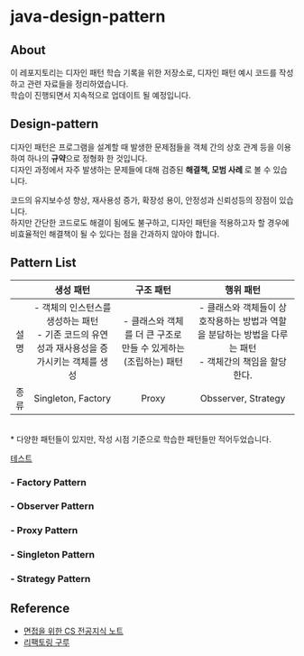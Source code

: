 # java-design-pattern

## About
이 레포지토리는 디자인 패턴 학습 기록을 위한 저장소로, 디자인 패턴 예시 코드를 작성하고 관련 자료들을 정리하였습니다. \
학습이 진행되면서 지속적으로 업데이트 될 예정입니다.


## Design-pattern
디자인 패턴은 프로그램을 설계할 때 발생한 문제점들을 객체 간의 상호 관계 등을 이용하여 하나의 <b>규약</b>으로 정형화 한 것입니다. \
디자인 과정에서 자주 발생하는 문제들에 대해 검증된 <b> 해결책, 모범 사례 </b> 로 볼 수 있습니다.

코드의 유지보수성 향상, 재사용성 증가, 확장성 용이, 안정성과 신뢰성등의 장점이 있습니다. \
하지만 간단한 코드로도 해결이 됨에도 불구하고, 디자인 패턴을 적용하고자 할 경우에 비효율적인 해결책이 될 수 있다는 점을 간과하지 않아야 합니다.


## Pattern List
||생성 패턴|구조 패턴|행위 패턴|
|:---:|:---:|:---:|:---:|
|설명| - 객체의 인스턴스를 생성하는 패턴 <br/> - 기존 코드의 유연성과 재사용성을 증가시키는 객체를 생성 | - 클래스와 객체를 더 큰 구조로 만들 수 있게하는(조립하는) 패턴 | - 클래스와 객체들이 상호작용하는 방법과 역할을 분담하는 방법을 다루는 패턴 <br /> - 객체간의 책임을 할당한다.|
|종류| Singleton, Factory | Proxy | Obsserver, Strategy |

<br/>
* 다양한 패턴들이 있지만, 작성 시점 기준으로 학습한 패턴들만 적어두었습니다.

[테스트](singleton_pattern/Singleton.md)
### - Factory Pattern

### - Observer Pattern

### - Proxy Pattern

### - Singleton Pattern

### - Strategy Pattern


## Reference
- [면접을 위한 CS 전공지식 노트](https://m.yes24.com/Goods/Detail/108887922)
- [리팩토링 구루](https://refactoring.guru/ko/design-patterns)